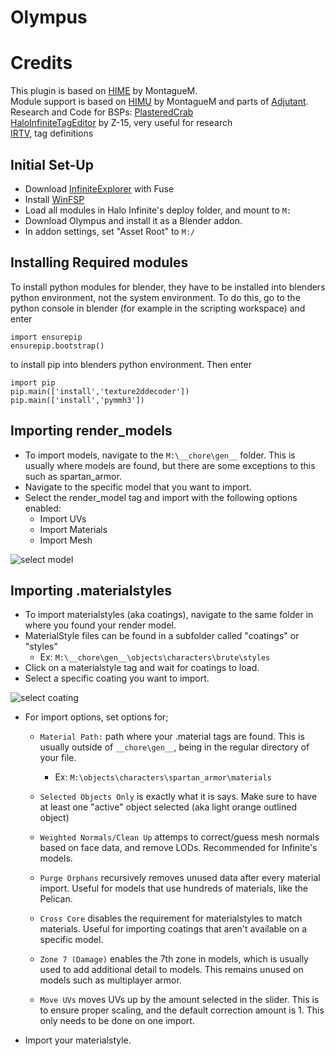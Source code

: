 # Olympus

# Credits

This plugin is based on [HIME](https://github.com/MontagueM/HaloInfiniteModelExtractor) by MontagueM.  
Module support is based on [HIMU](https://github.com/MontagueM/HaloInfiniteModuleUnpacker) by MontagueM and parts of [Adjutant](https://github.com/Gravemind2401/Adjutant).  
Research and Code for BSPs: [PlasteredCrab](https://github.com/PlasteredCrab)  
[HaloInfiniteTagEditor](https://github.com/Z-15/Halo-Infinite-Tag-Editor) by Z-15, very useful for research  
[IRTV](https://github.com/Gamergotten/Infinite-runtime-tagviewer), tag definitions

## Initial Set-Up
- Download [InfiniteExplorer](https://github.com/Coreforge/infiniteExplorer) with Fuse
- Install [WinFSP](https://winfsp.dev/rel/)
- Load all modules in Halo Infinite's deploy folder, and mount to `M:`
- Download Olympus and install it as a Blender addon.
- In addon settings, set "Asset Root" to `M:/`

## Installing Required modules
To install python modules for blender, they have to be installed into blenders python environment, not the system environment. To do this, go to the python console in blender (for example in the scripting workspace) and enter
```
import ensurepip
ensurepip.bootstrap()
```
to install pip into blenders python environment. Then enter
```
import pip
pip.main(['install','texture2ddecoder'])
pip.main(['install','pymmh3'])
```

## Importing render_models
- To import models, navigate to the `M:\__chore\gen__` folder. This is usually where models are found, but there are some exceptions to this such as spartan_armor.
- Navigate to the specific model that you want to import.
- Select the render_model tag and import with the following options enabled:
  - Import UVs
  - Import Materials
  - Import Mesh

![select model](https://user-images.githubusercontent.com/74399067/219308314-8b472490-8726-4cd0-ab1a-5c5bfcb8f7b4.gif)


## Importing .materialstyles
- To import materialstyles (aka coatings), navigate to the same folder in where you found your render model.
- MaterialStyle files can be found in a subfolder called "coatings" or "styles"
  - Ex:  `M:\__chore\gen__\objects\characters\brute\styles`
- Click on a materialstyle tag and wait for coatings to load.
- Select a specific coating you want to import.

![select coating](https://user-images.githubusercontent.com/74399067/219304810-844475df-74b7-42e9-a5a1-add8c22f23d6.gif)

- For import options, set options for;

  - `Material Path:` path where your .material tags are found. This is usually outside of `__chore\gen__`, being in the regular directory of your file. 
      - Ex: `M:\objects\characters\spartan_armor\materials`

  - `Selected Objects Only` is exactly what it is says. Make sure to have at least one "active" object selected (aka light orange outlined object)
  
  - `Weighted Normals/Clean Up` attemps to correct/guess mesh normals based on face data, and remove LODs. Recommended for Infinite's models.
  
  - `Purge Orphans` recursively removes unused data after every material import. Useful for models that use hundreds of materials, like the Pelican.
  
  - `Cross Core` disables the requirement for materialstyles to match materials. Useful for importing coatings that aren't available on a specific model.
  
  - `Zone 7 (Damage)` enables the 7th zone in models, which is usually used to add additional detail to models. This remains unused on models such as multiplayer armor.
  
  - `Move UVs` moves UVs up by the amount selected in the slider. This is to ensure proper scaling, and the default correction amount is 1. This only needs to be done on one import.

- Import your materialstyle.

